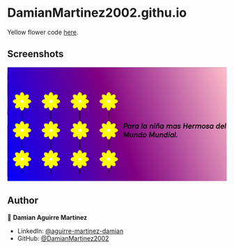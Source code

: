 # DamianMartinez2002.githu.io

Yellow flower code [here](https://github.com/DamianMartinez2002).



## Screenshots

<p float="center">
    <img src="https://github.com/DamianMartinez2002/Flores-Amarillas-Amor/blob/main/Screenshot/flores.png" width="800">
</p>



## Author

👤 **Damian Aguirre Martinez**

* LinkedIn: [@aguirre-martinez-damian](https://www.linkedin.com/in/aguirre-martinez-damian-28973a2bb/)
* GitHub: [@DamianMartinez2002](https://github.com/DamianMartinez2002)

